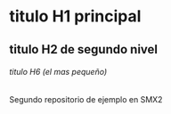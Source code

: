 # titulo H1 principal

## titulo H2 de segundo nivel

###### titulo H6 (el mas pequeño)

Segundo repositorio de ejemplo en SMX2

